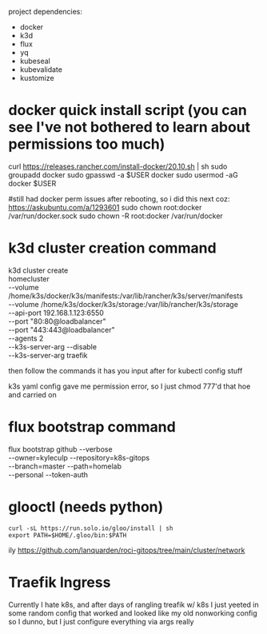 project dependencies:
- docker
- k3d
- flux
- yq
- kubeseal
- kubevalidate
- kustomize

# docker quick install script (you can see I've not bothered to learn  about permissions too much)
curl https://releases.rancher.com/install-docker/20.10.sh   | sh
  sudo groupadd docker
  sudo gpasswd -a $USER docker
  sudo usermod -aG docker $USER

  #still had docker perm issues after rebooting, so i did this next coz: https://askubuntu.com/a/1293601
  sudo chown root:docker /var/run/docker.sock
  sudo chown -R root:docker /var/run/docker



# k3d cluster creation command
k3d cluster create \
  homecluster \
  --volume /home/k3s/docker/k3s/manifests:/var/lib/rancher/k3s/server/manifests \
  --volume /home/k3s/docker/k3s/storage:/var/lib/rancher/k3s/storage \
  --api-port 192.168.1.123:6550 \
  --port "80:80@loadbalancer" \
  --port "443:443@loadbalancer" \
  --agents 2 \
  --k3s-server-arg --disable \
  --k3s-server-arg traefik

then follow the commands it has you input after for kubectl config stuff

k3s yaml config gave me permission error, so I just chmod 777'd that hoe and carried on

# flux bootstrap command
flux bootstrap github --verbose \
  --owner=kyleculp --repository=k8s-gitops \
  --branch=master --path=homelab \
  --personal --token-auth

# glooctl (needs python)
    curl -sL https://run.solo.io/gloo/install | sh
    export PATH=$HOME/.gloo/bin:$PATH

ily  https://github.com/lanquarden/roci-gitops/tree/main/cluster/network

# Traefik Ingress
Currently I hate k8s, and after days of rangling treafik w/ k8s I just yeeted in some random config that worked and looked like my old nonworking config so I dunno, but I just configure everything via args really

